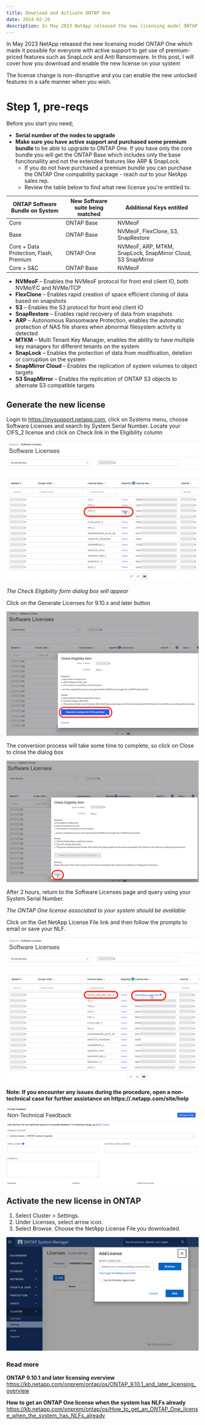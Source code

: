 ```yaml
---
title: Download and Activate ONTAP One
date: 2024-02-26
description: In May 2023 NetApp released the new licensing model ONTAP One which made it possible for everyone with active support to get use of premium-priced features such as SnapLock and Anti Ransomware. In this post, I will cover how you download and enable the new license on your system
---
```


In May 2023 NetApp released the new licensing model ONTAP One which made it possible for everyone with active support to get use of premium-priced features such as SnapLock and Anti Ransomware. In this post, I will cover how you download and enable the new license on your system

The license change is non-disruptive and you can enable the new unlocked features in a safe manner when you wish.

# Step 1, pre-reqs

Before you start you need;
* **Serial number of the nodes to upgrade**
* **Make sure you have active support and purchased some premium bundle** to be able to upgrade to ONTAP One. If you have only the core bundle you will get the ONTAP  Base which includes only the base funcitonallity and not the extended features like ARP & SnapLock.
    * If you do not have purchased a premium bundle you can purchase the ONTAP One compability package - reach out to your NetApp sales rep.
    * Review the table below to find what new license you're entitled to.

| ONTAP Software Bundle on System | New Software suite being matched | Additional Keys entitled |
| ---                            | ---                              | ---                      |
| Core                           | ONTAP Base                       | NVMeoF                   |
| Base                           | ONTAP Base                       | NVMeoF, FlexClone, S3, SnapRestore |
| Core + Data Protection, Flash, Premium | ONTAP One                       | NVMeoF, ARP, MTKM, SnapLock, SnapMirror Cloud, S3 SnapMirror |
| Core + S&C                     | ONTAP Base                       | NVMeoF                   |

* **NVMeoF** – Enables the NVMeoF protocol for front end client IO, both NVMe/FC and NVMe/TCP
* **FlexClone** – Enables rapid creation of space efficient cloning of data based on snapshots
* **S3** – Enables the S3 protocol for front end client IO
* **SnapRestore** – Enables rapid recovery of data from snapshots
* **ARP** – Autonomous Ransomware Protection, enables the automatic protection of NAS file shares
when abnormal filesystem activity is detected
* **MTKM** – Multi Tenant Key Manager, enables the ability to have multiple key managers for different
tenants on the system
* **SnapLock** – Enables the protection of data from modification, deletion or corruption on the system
* **SnapMirror Cloud** – Enables the replication of system volumes to object targets
* **S3 SnapMirror** – Enables the replication of ONTAP S3 objects to alternate S3 compatible targets

## Generate the new license

Login to https://mysupport.netapp.com, click on Systems menu, choose Software Licenses and search by System Serial Number. Locate your CIFS_2 license and click on Check link in the Eligibility column

![mysupport page](image.png)

*The Check Eligibility form dialog box will appear*

Click on the Generate Licenses for 9.10.x and later button

![check eligibility form](image-1.png)

The conversion process will take some time to complete, so click on Close to close the dialog box

![close check eligibility form](image-2.png)

After 2 hours, return to the Software Licenses page and query using your System Serial Number.

*The ONTAP One license associated to your system should be available*

Click on the Get NetApp License File link and then follow the prompts to email or save your NLF.

![License file prompt](image-3.png)

**Note: If you encounter any issues during the procedure, open a non-technical case for further assistance on https://.netapp.com/site/help**

![support ticket creation](image-4.png)

## Activate the new license in ONTAP

1. Select Cluster > Settings.
2. Under Licenses, select arrow icon.
3. Select Browse. Choose the NetApp License File you downloaded.


![ONTAP System Manager License prompt](image-5.png)

### Read more
**ONTAP 9.10.1 and later licensing overview** https://kb.netapp.com/onprem/ontap/os/ONTAP_9.10.1_and_later_licensing_overview 

**How to get an ONTAP One license when the system has NLFs already** https://kb.netapp.com/onprem/ontap/os/How_to_get_an_ONTAP_One_license_when_the_system_has_NLFs_already
